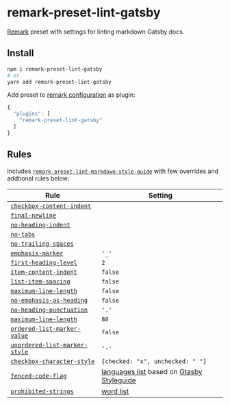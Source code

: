# remark-preset-lint-gatsby

[Remark](https://github.com/remarkjs/remark) preset with settings for linting markdown Gatsby docs.

## Install

```sh
npm i remark-preset-lint-gatsby
# or
yarn add remark-preset-lint-gatsby
```

Add preset to [remark configuration](https://github.com/unifiedjs/unified-engine/blob/master/doc/configure.md) as plugin:

```js
{
  "plugins": [
    "remark-preset-lint-gatsby"
  ]
}
```

## Rules

Includes [`remark-preset-lint-markdown-style-guide`](https://github.com/remarkjs/remark-lint/tree/master/packages/remark-lint-file-extension) with few overrides and addtional rules below:

| Rule                                                                                                                                  | Setting                                                                                                                                               |
| ------------------------------------------------------------------------------------------------------------------------------------- | ----------------------------------------------------------------------------------------------------------------------------------------------------- |
| [`checkbox-content-indent`](https://github.com/remarkjs/remark-lint/tree/master/packages/remark-lint-checkbox-content-indent)         |                                                                                                                                                       |
| [`final-newline`](https://github.com/remarkjs/remark-lint/tree/master/packages/remark-lint-final-newline)                             |                                                                                                                                                       |
| [`no-heading-indent`](https://github.com/remarkjs/remark-lint/tree/master/packages/remark-lint-no-heading-indent)                     |                                                                                                                                                       |
| [`no-tabs`](https://github.com/remarkjs/remark-lint/tree/master/packages/remark-lint-no-tabs)                                         |                                                                                                                                                       |
| [`no-trailing-spaces`](https://github.com/verekia/remark-lint-no-trailing-spaces)                                                     |                                                                                                                                                       |
| [`emphasis-marker`](https://github.com/remarkjs/remark-lint/tree/master/packages/remark-lint-emphasis-marker)                         | `'_'`                                                                                                                                                 |
| [`first-heading-level`](https://github.com/remarkjs/remark-lint/tree/master/packages/remark-lint-first-heading-level)                 | `2`                                                                                                                                                   |
| [`item-content-indent`](https://github.com/remarkjs/remark-lint/tree/master/packages/remark-lint-list-item-content-indent)            | `false`                                                                                                                                               |
| [`list-item-spacing`](https://github.com/remarkjs/remark-lint/tree/master/packages/remark-lint-list-item-spacing)                     | `false`                                                                                                                                               |
| [`maximum-line-length`](https://github.com/remarkjs/remark-lint/tree/master/packages/remark-lint-maximum-line-length)                 | `false`                                                                                                                                               |
| [`no-emphasis-as-heading`](https://github.com/remarkjs/remark-lint/tree/master/packages/remark-lint-no-emphasis-as-heading)           | `false`                                                                                                                                               |
| [`no-heading-punctuation`](https://github.com/remarkjs/remark-lint/tree/master/packages/remark-lint-no-heading-punctuation)           | `'.'`                                                                                                                                                 |
| [`maximum-line-length`](https://github.com/remarkjs/remark-lint/tree/master/packages/remark-lint-maximum-line-length)                 | `80`                                                                                                                                                  |
| [`ordered-list-marker-value`](https://github.com/remarkjs/remark-lint/tree/master/packages/remark-lint-ordered-list-marker-value)     | `false`                                                                                                                                               |
| [`unordered-list-marker-style`](https://github.com/remarkjs/remark-lint/tree/master/packages/remark-lint-unordered-list-marker-style) | `'-'`                                                                                                                                                 |
| [`checkbox-character-style`](https://github.com/remarkjs/remark-lint/tree/master/packages/remark-lint-checkbox-character-style)       | `{checked: "x", unchecked: " "}`                                                                                                                      |
| [`fenced-code-flag`](https://github.com/remarkjs/remark-lint/tree/master/packages/remark-lint-fenced-code-flag)                       | [languages list](./src/languages.js) based on [Gtasby Styleguide](https://www.gatsbyjs.org/contributing/gatsby-style-guide/#code-formatting-type-tab) |
| [`prohibited-strings`](https://github.com/Trott/remark-lint-prohibited-strings)                                                       | [word list](./src/words.js)                                                                                                                           |
